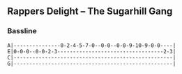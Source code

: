## Rappers Delight – The Sugarhill Gang

### Bassline

````
A|---------------0-2-4-5-7-0--0-0--0-0-9-10-9-0-0----|
E|0-0-0--0-0-2-3----------------------------------2-3|
C|---------------------------------------------------|
G|---------------------------------------------------|
````
